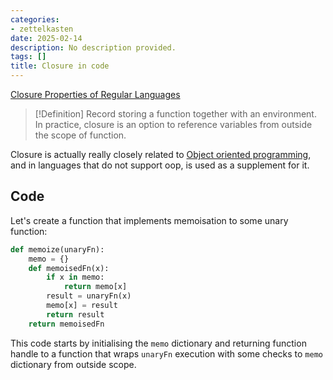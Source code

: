 ```yaml
---
categories:
- zettelkasten
date: 2025-02-14
description: No description provided.
tags: []
title: Closure in code
---
```


[Closure Properties of Regular Languages](Closure%20Properties%20of%20Regular%20Languages.md)

> [!Definition]
> Record storing a function together with an environment. In practice, closure is an option to reference variables from outside the scope of function. 

Closure is actually really closely related to [Object oriented programming](Object%20oriented%20programming), and in languages that do not support oop, is used as a supplement for it.

## Code

Let's create a function that implements memoisation to some unary function:

```python
def memoize(unaryFn):
	memo = {}
	def memoisedFn(x):
		if x in memo:
			return memo[x]
		result = unaryFn(x)
		memo[x] = result
		return result
	return memoisedFn
```

This code starts by initialising the `memo` dictionary and returning function handle to a function that wraps `unaryFn` execution with some checks to `memo` dictionary from outside scope.